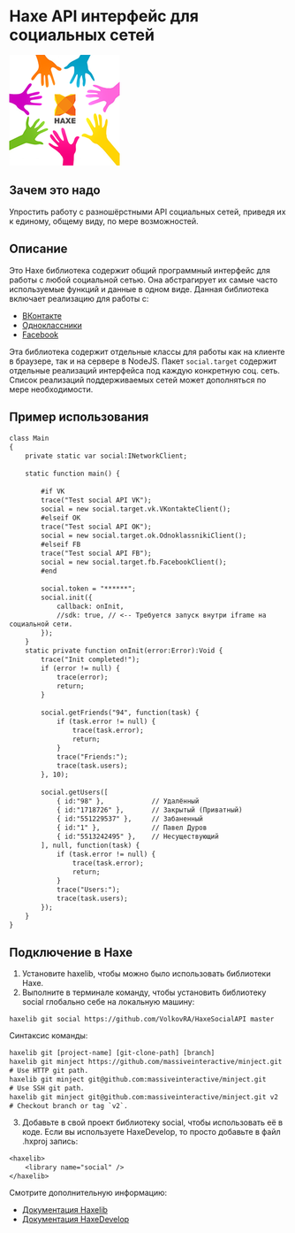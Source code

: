 # Haxe API интерфейс для cоциальных сетей

![](https://github.com/VolkovRA/HaxeSocialAPI/blob/master/logo.png?raw=true)

Зачем это надо
------------------------------

Упростить работу с разношёрстными API социальных сетей, приведя их к единому, общему виду, по мере возможностей.  

Описание
------------------------------

Это Haxe библиотека содержит общий программный интерфейс для работы с любой социальной сетью. Она абстрагирует их самые часто используемые функций и данные в одном виде. Данная библиотека включает реализацию для работы с:
- [ВКонтакте](https://vk.com/)
- [Одноклассники](https://ok.ru/)
- [Facebook](https://www.facebook.com/)

Эта библиотека содержит отдельные классы для работы как на клиенте в браузере, так и на сервере в NodeJS. Пакет `social.target` содержит отдельные реализаций интерфейса под каждую конкретную соц. сеть.
Список реализаций поддерживаемых сетей может дополняться по мере необходимости.

Пример использования
------------------------------
```
class Main 
{
    private static var social:INetworkClient;

    static function main() {

        #if VK
        trace("Test social API VK");
        social = new social.target.vk.VKontakteClient();
        #elseif OK
        trace("Test social API OK");
        social = new social.target.ok.OdnoklassnikiClient();
        #elseif FB
        trace("Test social API FB");
        social = new social.target.fb.FacebookClient();
        #end

        social.token = "******";
        social.init({
            callback: onInit,
            //sdk: true, // <-- Требуется запуск внутри iframe на социальной сети.
        });
    }
    static private function onInit(error:Error):Void {
        trace("Init completed!");
        if (error != null) {
            trace(error);
            return;
        }

        social.getFriends("94", function(task) {
            if (task.error != null) {
                trace(task.error);
                return;
            }
            trace("Friends:");
            trace(task.users);
        }, 10);

        social.getUsers([
            { id:"98" },            // Удалённый
            { id:"1718726" },       // Закрытый (Приватный)
            { id:"551229537" },     // Забаненный
            { id:"1" },             // Павел Дуров
            { id:"5513242495" },    // Несуществующий
        ], null, function(task) {
            if (task.error != null) {
                trace(task.error);
                return;
            }
            trace("Users:");
            trace(task.users);
        });
    }
}
```

Подключение в Haxe
------------------------------

1. Установите haxelib, чтобы можно было использовать библиотеки Haxe.
2. Выполните в терминале команду, чтобы установить библиотеку social глобально себе на локальную машину:
```
haxelib git social https://github.com/VolkovRA/HaxeSocialAPI master
```
Синтаксис команды:
```
haxelib git [project-name] [git-clone-path] [branch]
haxelib git minject https://github.com/massiveinteractive/minject.git         # Use HTTP git path.
haxelib git minject git@github.com:massiveinteractive/minject.git             # Use SSH git path.
haxelib git minject git@github.com:massiveinteractive/minject.git v2          # Checkout branch or tag `v2`.
```
3. Добавьте в свой проект библиотеку social, чтобы использовать её в коде. Если вы используете HaxeDevelop, то просто добавьте в файл .hxproj запись:
```
<haxelib>
	<library name="social" />
</haxelib>
```

Смотрите дополнительную информацию:
 * [Документация Haxelib](https://lib.haxe.org/documentation/using-haxelib/ "Using Haxelib")
 * [Документация HaxeDevelop](https://haxedevelop.org/configure-haxe.html "Configure Haxe")